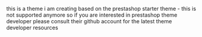this is a theme i am creating based on the prestashop starter theme - this is not supported anymore so if you are interested in prestashop theme developer please consult their github account for the latest theme developer resources
